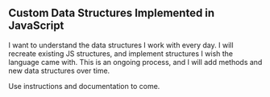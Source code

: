 ## Custom Data Structures Implemented in JavaScript

I want to understand the data structures I work with every day. I will recreate existing JS structures, and implement structures I wish the language came with. This is an ongoing process, and I will add methods and new data structures over time.

Use instructions and documentation to come.
